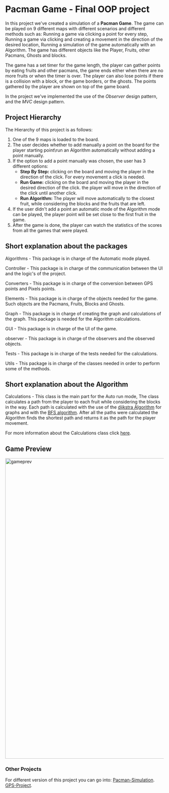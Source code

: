 # Pacman Game - Final OOP project

In this project we've created a simulation of a **Pacman Game**. 
The game can be played on 9 different maps with different scenarios and different methods such as: Running a game via clicking a point
for every step, Running a game via clicking and creating a movement in the direction of the desired location, Running a simulation of
the game automatically with an Algorithm. The game has different objects like the Player, Fruits, other Pacmans, Ghosts and blocks.

The game has a set timer for the game length, the player can gather points by eating fruits and other pacmans, the game ends either when 
there are no more fruits or when the timer is over. The player can also lose points if there is a collision with a block, or the game
borders, or the ghosts. The points gathered by the player are shown on top of the game board.

In the project we've implemented the use of the *Observer* design pattern, and the *MVC* design pattern.

## Project Hierarchy

 The Hierarchy of this project is as follows:
  1. One of the 9 maps is loaded to the board.
  2. The user decides whether to add manually a point on the board for the player starting point\run an Algorithm automatically without 
     adding a point manually.
  3. If the option to add a point manually was chosen, the user has 3 different options:
     - **Step By Step:** clicking on the board and moving the player in the direction of the click. For every movement a click is needed.
     - **Run Game:** clicking on the board and moving the player in the desired direction of the click. the player will move in the direction
       of the click until another click.
     - **Run Algorithm:** The player will move automatically to the closest fruit, while considering the blocks and the fruits that are left.
  4. If the user didn't add a point an automatic mode of the Algorithm mode can be played, the player point will be set close to the     first
     fruit in the game.
  5. After the game is done, the player can watch the statistics of the scores from all the games that were played.
  
 ## Short explanation about the packages
 Algorithms - This package is in charge of the Automatic mode played.
 
 Controller - This package is in charge of the communication between the UI and the logic's of the project.
 
 Converters - This package is in charge of the conversion between GPS points and Pixels points.
 
 Elements - This package is in charge of the objects needed for the game. Such objects are the Pacmans, Fruits, Blocks and Ghosts.
 
 Graph - This package is in charge of creating the graph and calculations of the graph. This package is needed for the Algorithm
         calculations.
 
 GUI - This package is in charge of the UI of the game.
 
 observer - This package is in charge of the observers and the observed objects.
 
 Tests - This package is in charge of the tests needed for the calculations.
 
 Utils - This package is in charge of the classes needed in order to perform some of the methods.
 
 ## Short explanation about the Algorithm
 Calculations - This class is the main part for the Auto run mode, The class calculates a path from the player to each fruit while
                considering the blocks in the way. Each path is calculated with the use of the [dijkstra Algorithm](https://en.wikipedia.org/wiki/Dijkstra%27s_algorithm)
                for graphs and with the [BFS algorithm](https://en.wikipedia.org/wiki/Breadth-first_search). After all the paths were
                calculated the Algorithm finds the shortest path and returns it as the path for the player movement.
                
 For more information about the Calculations class click [here](https://github.com/itaytu/Ex4/wiki).
 
 ## Game Preview
<img width="954" alt="gameprev" src="https://user-images.githubusercontent.com/42068756/52698553-5df07280-2f7c-11e9-8587-f32b4582ab53.PNG">
 
 ### Other Projects
 For different version of this project you can go into:
     [Pacman-Simulation](https://github.com/itaytu/Pacman-Game-Simulation). [GPS-Project](https://github.com/itaytu/GPS-Project).
 
